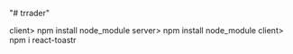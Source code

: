 "# trrader"

client> npm install node_module
server> npm install node_module
client> npm i react-toastr

